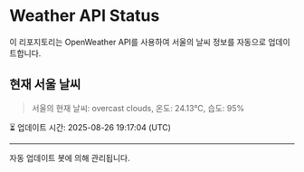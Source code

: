 
# Weather API Status

이 리포지토리는 OpenWeather API를 사용하여 서울의 날씨 정보를 자동으로 업데이트합니다.

## 현재 서울 날씨
> 서울의 현재 날씨: overcast clouds, 온도: 24.13°C, 습도: 95%

⏳ 업데이트 시간: 2025-08-26 19:17:04 (UTC)

---
자동 업데이트 봇에 의해 관리됩니다.
